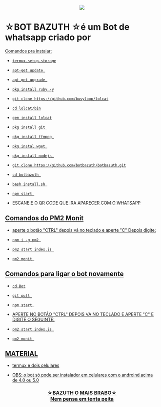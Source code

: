 <p align="center" height="300" width="300">
	<img src="./image/bazuth2.jpg">
</p>

<h1>☆BOT BAZUTH ☆é um Bot de whatsapp criado por <a href="Wa.me/15795002826"</a></h1>

Comandos pra instalar:

* `termux-setup-storage`

* `apt-get update `

* `apt-get upgrade `

* `pkg install ruby -y`

* `git clone https://github.com/busyloop/lolcat`

* `cd lolcat/bin`

* `gem install lolcat`

* `pkg install git `

* `pkg install ffmpeg `

* `pkg instal wget `

* `pkg install nodejs `

* `git clone https://github.com/botbazuth/botbazuth.git`

* `cd botbazuth `

* `bash install.sh `

* `npm start `

* ESCANEIE O QR CODE QUE IRA APARECER COM O WHATSAPP 

## Comandos do PM2 Monit

* aperte o botão "CTRL" depois vá no teclado e aperte "C" Depois digite:

* `npm i -g pm2 `

* `pm2 start index.js `

* `pm2 monit `

## Comandos para ligar o bot novamente

* `cd Bot`

* `git pull `

* `npm start `

* APERTE NO BOTÂO "CTRL" DEPOIS VA NO TECLADO E APERTE "C" E DIGITE O SEGUINTE:

* `pm2 start index.js `

* `pm2 monit `

## MATERIAL

* termux e dois celulares 

* OBS: o bot só pode ser instalador em celulares com o androind acima de 4.0 ou 5.0

<h3 align="center">☆BAZUTH O MAIS BRABO☆<br>Nem pensa em tenta peita</br></h3>
